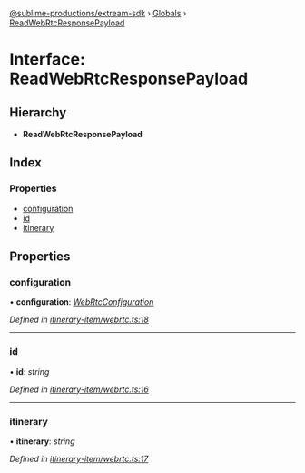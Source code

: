 [@sublime-productions/extream-sdk](../README.md) › [Globals](../globals.md) › [ReadWebRtcResponsePayload](readwebrtcresponsepayload.md)

# Interface: ReadWebRtcResponsePayload

## Hierarchy

* **ReadWebRtcResponsePayload**

## Index

### Properties

* [configuration](readwebrtcresponsepayload.md#configuration)
* [id](readwebrtcresponsepayload.md#id)
* [itinerary](readwebrtcresponsepayload.md#itinerary)

## Properties

###  configuration

• **configuration**: *[WebRtcConfiguration](webrtcconfiguration.md)*

*Defined in [itinerary-item/webrtc.ts:18](https://github.com/Extream-SaaS/ex-sdk/blob/849839b/src/itinerary-item/webrtc.ts#L18)*

___

###  id

• **id**: *string*

*Defined in [itinerary-item/webrtc.ts:16](https://github.com/Extream-SaaS/ex-sdk/blob/849839b/src/itinerary-item/webrtc.ts#L16)*

___

###  itinerary

• **itinerary**: *string*

*Defined in [itinerary-item/webrtc.ts:17](https://github.com/Extream-SaaS/ex-sdk/blob/849839b/src/itinerary-item/webrtc.ts#L17)*
